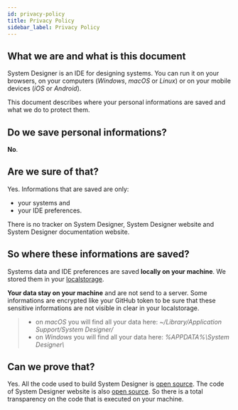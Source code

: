 ```yaml
---
id: privacy-policy
title: Privacy Policy
sidebar_label: Privacy Policy
---
```


## What we are and what is this document

System Designer is an IDE for designing systems. You can run it on your browsers, on your computers (*Windows*, *macOS* or *Linux*) or on your mobile devices (*iOS* or *Android*).

This document describes where your personal informations are saved and what we do to protect them.

## Do we save personal informations?

**No**.

## Are we sure of that?

Yes. Informations that are saved are only:
* your systems and
* your IDE preferences.

There is no tracker on System Designer, System Designer website and System Designer documentation website.

## So where these informations are saved?

 Systems data and IDE preferences are saved **locally on your machine**. We stored them in your [localstorage](https://developer.mozilla.org/en-US/docs/Web/API/Storage/LocalStorage). 

**Your data stay on your machine** and are not send to a server. Some informations are encrypted like your GitHub token to be sure that these sensitive informations are not visible in clear in your localstorage.

>- on *macOS* you will find all your data here: *~/Library/Application Support/System Designer/*
>- on *Windows* you will find all your data here: *%APPDATA%\\System Designer\\*

## Can we prove that?

Yes. All the code used to build System Designer is [open source](https://github.com/design-first/system-designer). The code of System Designer website is also [open source](https://github.com/design-first/design-first.github.io). So there is a total transparency on the code that is executed on your machine.